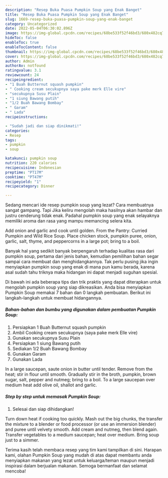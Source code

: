 ```yaml
---
description: "Resep Buka Puasa Pumpkin Soup yang Enak Banget"
title: "Resep Buka Puasa Pumpkin Soup yang Enak Banget"
slug: 1669-resep-buka-puasa-pumpkin-soup-yang-enak-banget
category: Uncategorized
date: 2022-05-04T06:30:02.896Z
image: https://img-global.cpcdn.com/recipes/68be533f52f46bd3/680x482cq70/pumpkin-soup-foto-resep-utama.jpg
hideToc: false
enableToc: true
enableTocContent: false
thumbnail: https://img-global.cpcdn.com/recipes/68be533f52f46bd3/680x482cq70/pumpkin-soup-foto-resep-utama.jpg
cover: https://img-global.cpcdn.com/recipes/68be533f52f46bd3/680x482cq70/pumpkin-soup-foto-resep-utama.jpg
author: Admin
authorAv: notfound
ratingvalue: 3.1
reviewcount: 24
recipeingredient:
- "1 Buah Butternut squash pumpkin"
- " Cooking cream secukupnya saya pake merk Elle vire"
- "secukupnya Susu Plain"
- "1 siung Bawang putih"
- "1/2 Buah Bawang Bombay"
- " Garam"
- " Lada"
recipeinstructions:

- "Sudah jadi dan siap dinikmati!"
categories:
- Resep
tags:
- pumpkin
- soup

katakunci: pumpkin soup 
nutrition: 220 calories
recipecuisine: Indonesian
preptime: "PT17M"
cooktime: "PT47M"
recipeyield: "1"
recipecategory: Dinner

---
```



Sedang mencari ide resep pumpkin soup yang lezat? Cara membuatnya sangat gampang. Tapi Jika keliru mengolah maka hasilnya akan hambar dan justru cenderung tidak enak. Padahal pumpkin soup yang enak selayaknya memiliki aroma dan rasa yang mampu memancing selera kita.


Add onion and garlic and cook until golden. From the Pantry: Curried Pumpkin and Wild Rice Soup. Place chicken stock, pumpkin puree, onion, garlic, salt, thyme, and peppercorns in a large pot; bring to a boil.

Banyak hal yang sedikit banyak berpengaruh terhadap kualitas rasa dari pumpkin soup, pertama dari jenis bahan, kemudian pemilihan bahan segar sampai cara membuat dan menghidangkannya. Tak perlu pusing jika ingin menyiapkan pumpkin soup yang enak di mana pun kamu berada, karena asal sudah tahu triknya maka hidangan ini dapat menjadi suguhan spesial.


Di bawah ini ada beberapa tips dan trik praktis yang dapat diterapkan untuk mengolah pumpkin soup yang siap dikreasikan. Anda bisa menyiapkan Pumpkin Soup memakai 7 bahan dan 0 langkah pembuatan. Berikut ini langkah-langkah untuk membuat hidangannya.

<!--inarticleads1-->

##### Bahan-bahan dan bumbu yang digunakan dalam pembuatan Pumpkin Soup:

1. Persiapkan 1 Buah Butternut squash pumpkin
1. Ambil  Cooking cream secukupnya (saya pake merk Elle vire)
1. Gunakan secukupnya Susu Plain
1. Persiapkan 1 siung Bawang putih
1. Sediakan 1/2 Buah Bawang Bombay
1. Gunakan  Garam
1. Gunakan  Lada


In a large saucepan, saute onion in butter until tender. Remove from the heat; stir in flour until smooth. Gradually stir in the broth, pumpkin, brown sugar, salt, pepper and nutmeg; bring to a boil. To a large saucepan over medium heat add olive oil, shallot and garlic. 

<!--inarticleads2-->

##### Step by step untuk memasak Pumpkin Soup:


1. Selesai dan siap dihidangkan!

Turn down heat if cooking too quickly. Mash out the big chunks, the transfer the mixture to a blender or food processor (or use an immersion blender) and puree until velvety smooth. Add cream and nutmeg, then blend again. Transfer vegetables to a medium saucepan; heat over medium. Bring soup just to a simmer. 

Terima kasih telah membaca resep yang tim kami tampilkan di sini. Harapan kami, olahan Pumpkin Soup yang mudah di atas dapat membantu anda menyiapkan makanan yang lezat untuk keluarga/teman maupun menjadi inspirasi dalam berjualan makanan. Semoga bermanfaat dan selamat mencoba!
